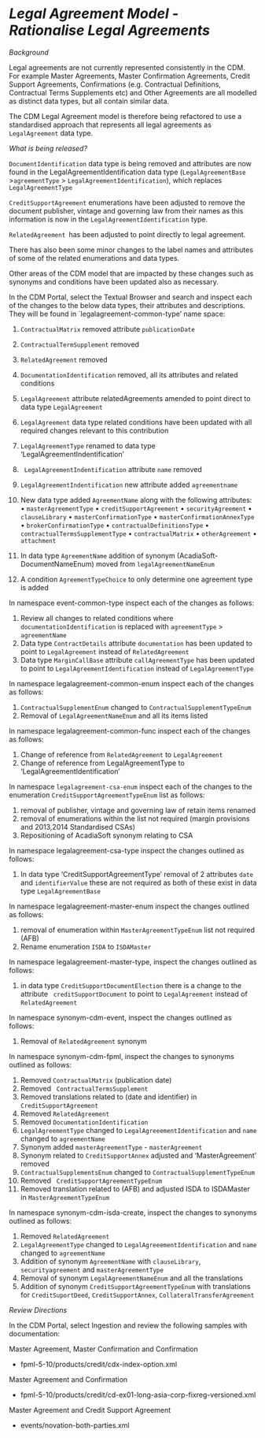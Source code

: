 # *Legal Agreement Model - Rationalise Legal Agreements*

_Background_

Legal agreements are not currently represented consistently in the CDM.  For example Master Agreements, Master Confirmation Agreements, Credit Support Agreements, Confirmations (e.g. Contractual Definitions, Contractual Terms Supplements etc) and Other Agreements are all modelled as distinct data types, but all contain similar data.

The CDM Legal Agreement model is therefore being refactored to use a standardised approach that represents all legal agreements as `LegalAgreement` data type.

_What is being released?_



`DocumentIdentification` data type is being removed and attributes are now found in the LegalAgreementIdentification data type (`LegalAgreementBase` >`agreementType` > `LegalAgreementIdentification`), which replaces `LegalAgreementType`

`CreditSupportAgreement` enumerations have been adjusted to remove the document publisher, vintage and governing law from their names as this information is now in the `LegalAgreementIdentification` type.

`RelatedAgreement `has been adjusted to point directly to legal agreement.

There has also been some minor changes to the label names and attributes of some of the related enumerations and data types.

Other areas of the CDM model that are impacted by these changes such as synonyms and conditions have been updated also as necessary.

In the CDM Portal, select the Textual Browser and search and inspect each of the changes to the below data types, their attributes and descriptions. They will be found in `legalagreement-common-type’ name space:
1. `ContractualMatrix` removed attribute `publicationDate`
2. `ContractualTermSupplement` removed
3. `RelatedAgreement` removed
4. `DocumentationIdentification` removed, all its attributes and related conditions
5. `LegalAgreement` attribute relatedAgreements amended to point direct to data type `LegalAgreement`
6. `LegalAgreement` data type related conditions have been updated with all required changes relevant to this contribution
7. `LegalAgreementType` renamed to data type ‘LegalAgreementIndentification’
8. ` LegalAgreementIndentification` attribute `name` removed
9. `LegalAgreementIndentification` new attribute added `agreementname`

10. New data type added `AgreementName` along with the following attributes:  
       •	`masterAgreementType`
       •	`creditSupportAgreement`
       •	`securityAgreement`
       •	`clauseLibrary`
       •	`masterConfirmationType`
       •	`masterConfirmationAnnexType`
       •	`brokerConfirmationType`
       •	`contractualDefinitionsType`
       •	`contractualTermsSupplementType`
       •	`contractualMatrix`
       •	`otherAgreement`
       •	`attachment`
11. In data type `AgreementName` addition of synonym (AcadiaSoft- DocumentNameEnum) moved from `legalAgreementNameEnum`
12. A condition `AgreementTypeChoice` to only determine one agreement type is added

In namespace event-common-type inspect each of the changes as follows:
1.	Review all changes to related conditions where `documentationIdentification` is replaced with `agreementType` > `agreementName`
2.	Data type `ContractDetails` attribute `documentation` has been updated to point to `LegalAgreement` instead of `RelatedAgreement`
3.	Data type `MarginCallBase` attribute `callAgreementType` has been updated to point to `LegalAgreementIdentification` instead of `LegalAgreementType`

In namespace legalagreement-common-enum inspect each of the changes as follows:
1.	`ContractualSupplementEnum` changed to `ContractualSupplementTypeEnum`
2.	Removal of `LegalAgreementNameEnum` and all its items listed

In namespace legalagreement-common-func inspect each of the changes as follows:
1.	Change of reference from `RelatedAgreement` to `LegalAgreement`
2.	Change of reference from LegalAgreementType to ‘LegalAgreementIdentification’

In namespace `legalagreement-csa-enum` inspect each of the changes to the  enumeration `CreditSupportAgreementTypeEnum` list as follows:
1.	removal of publisher, vintage and governing law of retain items renamed
2.	removal of enumerations within the list not required (margin provisions and 2013,2014 Standardised CSAs)
3.	Repositioning of AcadiaSoft synonym relating to CSA

In namespace legalagreement-csa-type inspect the changes outlined as follows:
1.	In data type ‘CreditSupportAgreementType’ removal of 2 attributes `date` and `identifierValue` these are not required as both of these exist in data type `LegalAgreementBase`

In namespace legalagreement-master-enum inspect the changes outlined as follows:
1.	removal of enumeration within `MasterAgreementTypeEnum` list not required (AFB)
2.	Rename enumeration `ISDA` to `ISDAMaster`

In namespace legalagreement-master-type, inspect the changes outlined as follows:
1.	in data type `CreditSupportDocumentElection` there is a change to the attribute ` creditSupportDocument` to point to `LegalAgreement` instead of `RelatedAgreement`

In namespace synonym-cdm-event, inspect the changes outlined as follows:
1.	Removal of `RelatedAgreement` synonym

In namespace synonym-cdm-fpml, inspect the changes to synonyms outlined as follows:
1.	Removed `ContractualMatrix`  (publication date)
2.	Removed ` ContractualTermsSupplement`
3.	Removed translations related to (date and identifier) in `CreditSupportAgreement`
4.	Removed `RelatedAgreement`
5.	Removed `DocumentationIdentification`
6.	`LegalAgreementType` changed to `LegalAgreeementIdentification` and `name` changed to `agreementName`
7.	Synonym added `masterAgreementType` - `masterAgreement`
8.	Synonym related to `CreditSupportAnnex` adjusted and ‘MasterAgreement’ removed
9.	`ContractualSupplementsEnum` changed to `ContractualSupplementTypeEnum`
10.	Removed ` CreditSupportAgreementTypeEnum`
11.	Removed translation related to (AFB) and adjusted ISDA to ISDAMaster in `MasterAgreementTypeEnum`

In namespace synonym-cdm-isda-create, inspect the changes to synonyms outlined as follows:
1.	Removed `RelatedAgreement`
2.	`LegalAgreementType` changed to `LegalAgreeementIdentification` and `name` changed to `agreementName`
3.	Addition of synonym `AgreementName` with `clauseLibrary`, `securityagreement` and `masterAgreementType`
4.	Removal of synonym `LegalAgreementNameEnum` and all the translations
5.	Addition of synonym `CreditSupportAgreementTypeEnum` with translations for `CreditSuportDeed`, `CreditSupportAnnex`, `CollateralTransferAgreement`

_Review Directions_

In the CDM Portal, select Ingestion and review the following samples with documentation:

Master Agreement, Master Confirmation and Confirmation
- fpml-5-10/products/credit/cdx-index-option.xml

Master Agreement and Confirmation
- fpml-5-10/products/credit/cd-ex01-long-asia-corp-fixreg-versioned.xml

Master Agreement and Credit Support Agreement
- events/novation-both-parties.xml
